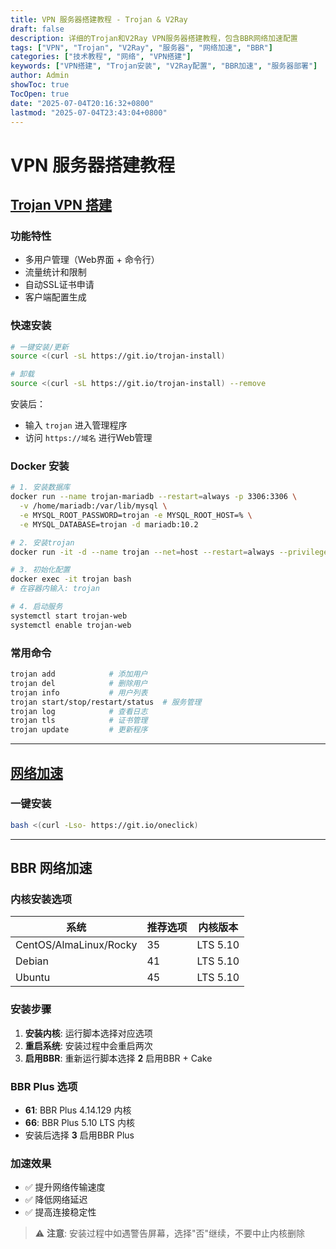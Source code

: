 ```yaml
---
title: VPN 服务器搭建教程 - Trojan & V2Ray
draft: false
description: 详细的Trojan和V2Ray VPN服务器搭建教程，包含BBR网络加速配置
tags: ["VPN", "Trojan", "V2Ray", "服务器", "网络加速", "BBR"]
categories: ["技术教程", "网络", "VPN搭建"]
keywords: ["VPN搭建", "Trojan安装", "V2Ray配置", "BBR加速", "服务器部署"]
author: Admin
showToc: true
TocOpen: true
date: "2025-07-04T20:16:32+0800"
lastmod: "2025-07-04T23:43:04+0800"
---
```

# VPN 服务器搭建教程

## [Trojan VPN 搭建](https://github.com/Jrohy/trojan)

### 功能特性

- 多用户管理（Web界面 + 命令行）
- 流量统计和限制
- 自动SSL证书申请
- 客户端配置生成

### 快速安装

```bash
# 一键安装/更新
source <(curl -sL https://git.io/trojan-install)

# 卸载
source <(curl -sL https://git.io/trojan-install) --remove
```

安装后：

- 输入 `trojan` 进入管理程序
- 访问 `https://域名` 进行Web管理

### Docker 安装

```bash
# 1. 安装数据库
docker run --name trojan-mariadb --restart=always -p 3306:3306 \
  -v /home/mariadb:/var/lib/mysql \
  -e MYSQL_ROOT_PASSWORD=trojan -e MYSQL_ROOT_HOST=% \
  -e MYSQL_DATABASE=trojan -d mariadb:10.2

# 2. 安装trojan
docker run -it -d --name trojan --net=host --restart=always --privileged jrohy/trojan init

# 3. 初始化配置
docker exec -it trojan bash
# 在容器内输入: trojan

# 4. 启动服务
systemctl start trojan-web
systemctl enable trojan-web
```

### 常用命令

```bash
trojan add            # 添加用户
trojan del            # 删除用户
trojan info           # 用户列表
trojan start/stop/restart/status  # 服务管理
trojan log            # 查看日志
trojan tls            # 证书管理
trojan update         # 更新程序
```

---

## [网络加速](https://github.com/jinwyp/one_click_script)

### 一键安装

```bash
bash <(curl -Lso- https://git.io/oneclick)
```

---

## BBR 网络加速

### 内核安装选项


| 系统                   | 推荐选项 | 内核版本 |
| ------------------------ | ---------- | ---------- |
| CentOS/AlmaLinux/Rocky | 35       | LTS 5.10 |
| Debian                 | 41       | LTS 5.10 |
| Ubuntu                 | 45       | LTS 5.10 |

### 安装步骤

1. **安装内核**: 运行脚本选择对应选项
2. **重启系统**: 安装过程中会重启两次
3. **启用BBR**: 重新运行脚本选择 **2** 启用BBR + Cake

### BBR Plus 选项

- **61**: BBR Plus 4.14.129 内核
- **66**: BBR Plus 5.10 LTS 内核
- 安装后选择 **3** 启用BBR Plus

### 加速效果

- ✅ 提升网络传输速度
- ✅ 降低网络延迟
- ✅ 提高连接稳定性

> ⚠️ **注意**: 安装过程中如遇警告屏幕，选择"否"继续，不要中止内核删除
